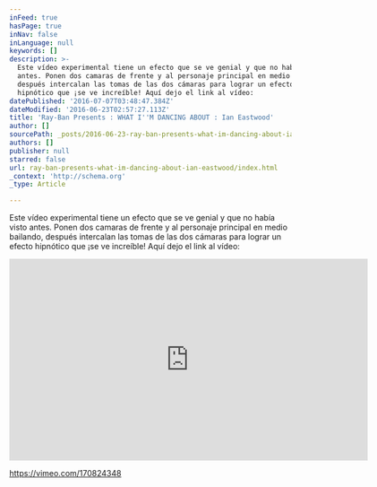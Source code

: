 ```yaml
---
inFeed: true
hasPage: true
inNav: false
inLanguage: null
keywords: []
description: >-
  Este vídeo experimental tiene un efecto que se ve genial y que no había visto
  antes. Ponen dos camaras de frente y al personaje principal en medio bailando,
  después intercalan las tomas de las dos cámaras para lograr un efecto
  hipnótico que ¡se ve increíble! Aquí dejo el link al vídeo:
datePublished: '2016-07-07T03:48:47.384Z'
dateModified: '2016-06-23T02:57:27.113Z'
title: 'Ray-Ban Presents : WHAT I''M DANCING ABOUT : Ian Eastwood'
author: []
sourcePath: _posts/2016-06-23-ray-ban-presents-what-im-dancing-about-ian-eastwood.md
authors: []
publisher: null
starred: false
url: ray-ban-presents-what-im-dancing-about-ian-eastwood/index.html
_context: 'http://schema.org'
_type: Article

---
```

Este vídeo experimental tiene un efecto que se ve genial y que no había visto antes. Ponen dos camaras de frente y al personaje principal en medio bailando, después intercalan las tomas de las dos cámaras para lograr un efecto hipnótico que ¡se ve increíble! Aquí dejo el link al vídeo:

<iframe src="https://cdn.embedly.com/widgets/media.html?src=https://player.vimeo.com/video/170824348&amp;url=https://vimeo.com/170824348&amp;image=http://i.vimeocdn.com/video/576028950_640.jpg&amp;key=b7d04c9b404c499eba89ee7072e1c4f7&amp;type=text/html&amp;schema=vimeo" width="640" height="360" scrolling="no" frameborder="0" allowfullscreen="" style=""></iframe>

https://vimeo.com/170824348